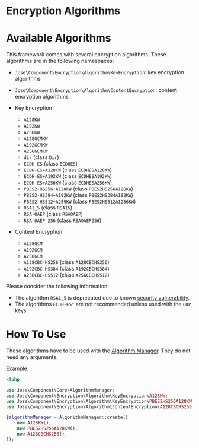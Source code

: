 Encryption Algorithms
=====================

# Available Algorithms

This framework comes with several encryption algorithms.
These algorithms are in the following namespaces:

* `Jose\Component\Encryption\Algorithm\KeyEncryption`: key encryption algorithms
* `Jose\Component\Encryption\Algorithm\ContentEncryption`: content encryption algorithms

* Key Encryption
    * `A128KW`
    * `A192KW`
    * `A256KW`
    * `A128GCMKW`
    * `A192GCMKW`
    * `A256GCMKW`
    * `dir` (class `Dir`)
    * `ECDH-ES` (class `ECDHES`)
    * `ECDH-ES+A128KW` (class `ECDHESA128KW`)
    * `ECDH-ES+A192KW` (class `ECDHESA192KW`)
    * `ECDH-ES+A256KW` (class `ECDHESA256KW`)
    * `PBES2-HS256+A128KW` (class `PBES2HS256A128KW`)
    * `PBES2-HS384+A192KW` (class `PBES2HS384A192KW`)
    * `PBES2-HS512+A259KW` (class `PBES2HS512A1256KW`)
    * `RSA1_5` (class `RSA15`)
    * `RSA-OAEP` (class `RSAOAEP`)
    * `RSA-OAEP-256` (class `RSAOAEP256`)
* Content Encryption
    * `A128GCM`
    * `A192GCM`
    * `A256GCM`
    * `A128CBC-HS256` (class `A128CBCHS256`)
    * `A192CBC-HS384` (class `A192CBCHS384`)
    * `A256CBC-HS512` (class `A256CBCHS512`)

Please consider the following information:

* The algorithm `RSA1_5` is deprecated due to known [security vulnerability](https://en.wikipedia.org/wiki/Adaptive_chosen-ciphertext_attack).
* The algorithms `ECDH-ES*` are not recommended unless used with the `OKP` keys.

# How To Use

These algorithms have to be used with the [Algorithm Manager](../jwa/index.md).
They do not need any arguments.

Example:

```php
<?php

use Jose\Component\Core\AlgorithmManager;
use Jose\Component\Encryption\Algorithm\KeyEncryption\A128KW;
use Jose\Component\Encryption\Algorithm\KeyEncryption\PBES2HS256A128KW;
use Jose\Component\Encryption\Algorithm\ContentEncryption\A128CBCHS256;

$algorithmManager = AlgorithmManager::create([
    new A128KW(),
    new PBES2HS256A128KW(),
    new A128CBCHS256(),
]);
```
